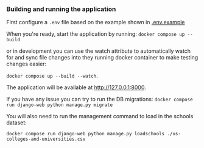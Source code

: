 ### Building and running the application

First configure a `.env` file based on the example shown in [.env.example](/.env.example)

When you're ready, start the application by running:
`docker compose up --build`

or in development you can use the watch attribute to automatically watch for and sync file
changes into they running docker container to make testing changes easier:

`docker compose up --build --watch`.


The application will be available at http://127.0.0.1:8000.

If you have any issue you can try to run the DB migrations:
`docker compose run django-web python manage.py migrate`

You will also need to run the management command to load in the schools dataset:

`docker compose run django-web python manage.py loadschools ./us-colleges-and-universities.csv`